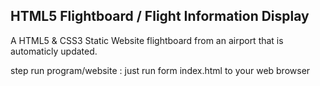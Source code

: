 HTML5 Flightboard / Flight Information Display
-----------------

A HTML5 & CSS3 Static Website flightboard from an airport that is automaticly updated.

step run program/website :
just run form index.html to your web browser


